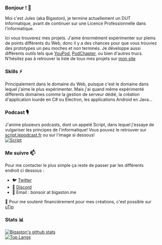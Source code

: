 ### Bonjour ! 👋
Moi c'est Jules (aka Bigaston), je termine actuellement un DUT Informatique, avant de continuer sur une Licence Professionnelle dans l'informatique.

Ici vous trouverez mes projets. J'aime énormément expérimenter sur pleins de points différents du Web, donc il y a des chances pour que vous trouviez des prototypes un peu moches et non terminés. Je développe aussi différents outils tels que [YouPod](https://app.youpod.io), [PodChapter](https://podchapter.bigaston.dev/), ou bien d'autres trucs. N'hésitez pas à retrouver la liste de tous mes projets sur [mon site](https://bigaston.me/project)

### Skills ⚡
Principalement dans le domaine du Web, puisque c'est le domaine dans lequel j'aime le plus expérimenter. Mais j'ai quand même expérimenté différents domaines comme la gestion de serveur dédié, la création d'application lourde en C# ou Electron, les applications Android en Java...

### Podcast 🎙️
J'anime plusieurs podcasts, dont un appelé Script, dans lequel j'essaye de vulgariser les principes de l'informatique! Vous pouvez le retrouver sur [script.lepodcast.fr](https://script.lepodcast.fr) ou sur l'image si dessous!  
[![Script](https://podimage.bigaston.dev/v1/i/aHR0cHM6Ly9zY3JpcHQubGVwb2RjYXN0LmZyL3Jzcw==)](https://podimage.bigaston.dev/v1/r/aHR0cHM6Ly9zY3JpcHQubGVwb2RjYXN0LmZyL3Jzcw==)

### Me suivre 📫
Pour me contacter le plus simple ça reste de passer par les différents endroit ci dessous :
- 🐦 [Twitter](https://twitter.com/Bigaston)
- 💬 [Discord](https://invite.gg/bigaston)
- 📧 Email : bonsoir at bigaston.me

💸 Pour me soutenir financièrement pour mes créations, c'est possible sur [uTip](https://utip.io/Bigaston)

### Stats 📊
[![Bigaston's github stats](https://github-readme-stats.vercel.app/api?username=Bigaston)](https://github.com/anuraghazra/github-readme-stats)  
[![Top Langs](https://github-readme-stats.vercel.app/api/top-langs/?username=Bigaston)](https://github.com/anuraghazra/github-readme-stats)
